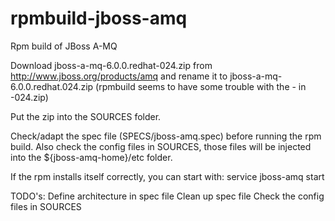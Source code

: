 rpmbuild-jboss-amq
==================

Rpm build of JBoss A-MQ

Download jboss-a-mq-6.0.0.redhat-024.zip from http://www.jboss.org/products/amq 
 and rename it to jboss-a-mq-6.0.0.redhat.024.zip
(rpmbuild seems to have some trouble with the - in -024.zip)

Put the zip into the SOURCES folder.

Check/adapt the spec file (SPECS/jboss-amq.spec)
before running the rpm build.
Also check the config files in SOURCES, those files will
be injected into the ${jboss-amq-home}/etc folder.

If the rpm installs itself correctly, you can start with: 
service jboss-amq start

TODO's: 
Define architecture in spec file
Clean up spec file
Check the config files in SOURCES

